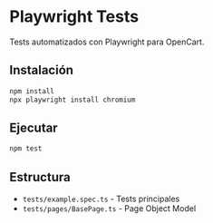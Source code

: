 # Playwright Tests

Tests automatizados con Playwright para OpenCart.

## Instalación

```bash
npm install
npx playwright install chromium
```

## Ejecutar

```bash
npm test
```

## Estructura

- `tests/example.spec.ts` - Tests principales
- `tests/pages/BasePage.ts` - Page Object Model